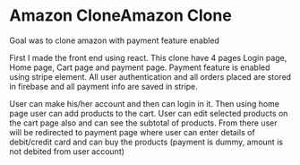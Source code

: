 # Amazon CloneAmazon Clone
Goal was to clone amazon with payment feature enabled

First I made the front end using react. This clone have 4 pages Login page, Home page, Cart page and payment page. Payment feature is enabled using stripe element. All user authentication and all orders placed are stored in firebase and all payment info are saved in stripe.

User can make his/her account and then can login in it. Then using home page user can add products to the cart. User can edit selected products on the cart page also and can see the subtotal of products. From there user will be redirected to payment page where user can enter details of debit/credit card and can buy the products (payment is dummy, amount is not debited from user account)
